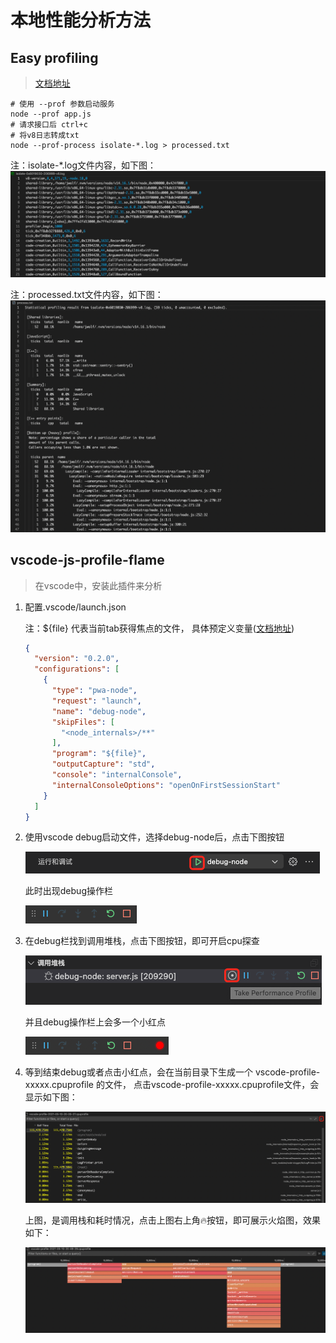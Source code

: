 # 本地性能分析方法 

## Easy profiling

> [文档地址](https://nodejs.org/en/docs/guides/simple-profiling/)

```shell
# 使用 --prof 参数启动服务
node --prof app.js
# 请求接口后 ctrl+c
# 将v8日志转成txt
node --prof-process isolate-*.log > processed.txt
```

注：isolate-*.log文件内容，如下图：
  ![image-20210510205914171](images/image-20210510205914171.png)

注：processed.txt文件内容，如下图：
  ![image-20210510205958393](images/image-20210510205958393.png)

## vscode-js-profile-flame

> 在vscode中，安装此插件来分析

1. 配置.vscode/launch.json

   注：${file} 代表当前tab获得焦点的文件， 具体预定义变量([文档地址](https://code.visualstudio.com/docs/editor/variables-reference))

   ```json
   {
     "version": "0.2.0",
     "configurations": [
       {
         "type": "pwa-node",
         "request": "launch",
         "name": "debug-node",
         "skipFiles": [
           "<node_internals>/**"
         ],
         "program": "${file}",
         "outputCapture": "std",
         "console": "internalConsole",
         "internalConsoleOptions": "openOnFirstSessionStart"
       }
     ]
   }
   ```

2. 使用vscode debug启动文件，选择debug-node后，点击下图按钮

   ![image-20210510181722866](images/image-20210510181722866.png)

   此时出现debug操作栏 

   ![image-20210510204234467](images/image-20210510204234467.png)

3. 在debug栏找到调用堆栈，点击下图按钮，即可开启cpu探查

   ![image-20210510181449060](images/image-20210510181449060.png)

   并且debug操作栏上会多一个小红点

   ![image-20210510204333000](images/image-20210510204333000.png)

4. 等到结束debug或者点击小红点，会在当前目录下生成一个 vscode-profile-xxxxx.cpuprofile 的文件， 点击vscode-profile-xxxxx.cpuprofile文件，会显示如下图：

   ![image-20210510204440212](images/image-20210510204440212.png)

   上图，是调用栈和耗时情况，点击上图右上角🔥按钮，即可展示火焰图，效果如下：

   ![image-20210510205604557](images/image-20210510205604557.png)

